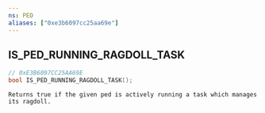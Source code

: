 ```yaml
---
ns: PED
aliases: ["0xe3b6097cc25aa69e"]
---
```

## IS_PED_RUNNING_RAGDOLL_TASK

```c
// 0xE3B6097CC25AA69E
bool IS_PED_RUNNING_RAGDOLL_TASK();
```

```
Returns true if the given ped is actively running a task which manages its ragdoll.
```

